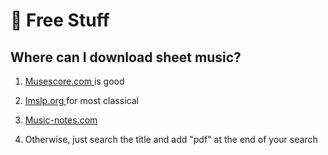 # 💸 Free Stuff

## Where can I download sheet music?

1. [Musescore.com ](https://Musescore.com%20)is good 

2. [Imslp.org ](https://imslp.org)for most classical 

3. [Music-notes.com ](https://music-notes.com)

4. Otherwise, just search the title and add "pdf" at the end of your search





